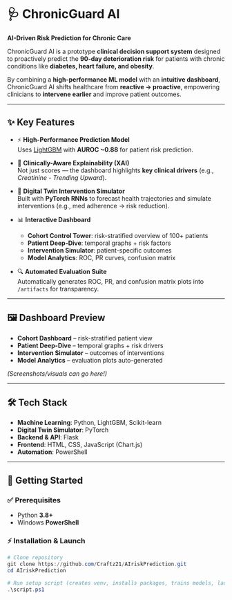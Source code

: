 # 🩺 ChronicGuard AI  
**AI-Driven Risk Prediction for Chronic Care**

ChronicGuard AI is a prototype **clinical decision support system** designed to proactively predict the **90-day deterioration risk** for patients with chronic conditions like **diabetes, heart failure, and obesity**.  

By combining a **high-performance ML model** with an **intuitive dashboard**, ChronicGuard AI shifts healthcare from **reactive → proactive**, empowering clinicians to **intervene earlier** and improve patient outcomes.

---

## ✨ Key Features

- ⚡ **High-Performance Prediction Model**  
  Uses [LightGBM](https://lightgbm.readthedocs.io/) with **AUROC ~0.88** for patient risk prediction.

- 🧠 **Clinically-Aware Explainability (XAI)**  
  Not just scores — the dashboard highlights **key clinical drivers** (e.g., *Creatinine - Trending Upward*).

- 🧪 **Digital Twin Intervention Simulator**  
  Built with **PyTorch RNNs** to forecast health trajectories and simulate interventions (e.g., med adherence → risk reduction).

- 📊 **Interactive Dashboard**  
  - **Cohort Control Tower**: risk-stratified overview of 100+ patients  
  - **Patient Deep-Dive**: temporal graphs + risk factors  
  - **Intervention Simulator**: patient-specific outcomes  
  - **Model Analytics**: ROC, PR curves, confusion matrix  

- 🔍 **Automated Evaluation Suite**  
  Automatically generates ROC, PR, and confusion matrix plots into `/artifacts` for transparency.

---

## 🖼️ Dashboard Preview

- **Cohort Dashboard** – risk-stratified patient view  
- **Patient Deep-Dive** – temporal graphs + risk drivers  
- **Intervention Simulator** – outcomes of interventions  
- **Model Analytics** – evaluation plots auto-generated  

*(Screenshots/visuals can go here!)*

---

## 🛠️ Tech Stack

- **Machine Learning**: Python, LightGBM, Scikit-learn  
- **Digital Twin Simulator**: PyTorch  
- **Backend & API**: Flask  
- **Frontend**: HTML, CSS, JavaScript (Chart.js)  
- **Automation**: PowerShell  

---

## 🚀 Getting Started

### ✅ Prerequisites
- Python **3.8+**
- Windows **PowerShell**

### ⚡ Installation & Launch

```powershell
# Clone repository
git clone https://github.com/Craftz21/AIriskPrediction.git
cd AIriskPrediction

# Run setup script (creates venv, installs packages, trains models, launches server)
.\script.ps1
